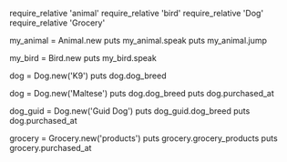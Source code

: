 require_relative 'animal'
require_relative 'bird'
require_relative 'Dog'
require_relative 'Grocery'

my_animal = Animal.new 
puts my_animal.speak
puts my_animal.jump

my_bird = Bird.new 
puts my_bird.speak 

dog = Dog.new('K9') 
puts dog.dog_breed
 

dog = Dog.new('Maltese') 
puts dog.dog_breed
puts dog.purchased_at

dog_guid = Dog.new('Guid Dog')
puts dog_guid.dog_breed 
puts dog.purchased_at


grocery = Grocery.new('products')
puts grocery.grocery_products 
puts grocery.purchased_at

